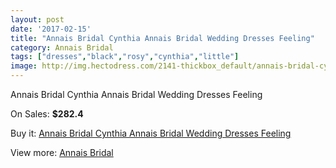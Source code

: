 ```yaml
---
layout: post
date: '2017-02-15'
title: "Annais Bridal Cynthia Annais Bridal Wedding Dresses Feeling"
category: Annais Bridal
tags: ["dresses","black","rosy","cynthia","little"]
image: http://img.hectodress.com/2141-thickbox_default/annais-bridal-cynthia-annais-bridal-wedding-dresses-feeling.jpg
---
```

Annais Bridal Cynthia Annais Bridal Wedding Dresses Feeling

On Sales: **$282.4**
<a href="https://www.hectodress.com/annais-bridal/1306-annais-bridal-cynthia-annais-bridal-wedding-dresses-feeling.html"><amp-img layout="responsive" width="600" height="600" src="//img.hectodress.com/2141-thickbox_default/annais-bridal-cynthia-annais-bridal-wedding-dresses-feeling.jpg" alt="Annais Bridal Cynthia Annais Bridal Wedding Dresses Feeling 0" /></a>

Buy it: [Annais Bridal Cynthia Annais Bridal Wedding Dresses Feeling](https://www.hectodress.com/annais-bridal/1306-annais-bridal-cynthia-annais-bridal-wedding-dresses-feeling.html "Annais Bridal Cynthia Annais Bridal Wedding Dresses Feeling")

View more: [Annais Bridal](https://www.hectodress.com/18-annais-bridal "Annais Bridal")